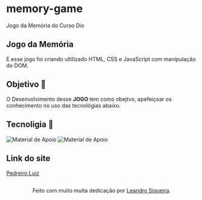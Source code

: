 # memory-game
 Jogo da Memória do Curso Dio 
 ## Jogo da Memória 
 E esse jogo foi criando ultilizado HTML, CSS e JavaScript com manipulação do DOM.
 ## Objetivo 🎯
O Desenvolvimento desse <strong> JOGO </strong> tem como obejtvo, apefeiçoar os conhecimento no uso das tecnológias abaixo.
 ## Tecnoligia 💾
 <img align="center" alt="Material de Apoio" src="https://img.shields.io/badge/HTML-C7EBAB?style=for-the-badge">
 <img align="center" alt="Material de Apoio" src="https://img.shields.io/badge/CSS-C7EBAB?style=for-the-badge">

## Link do site
 <a href="(https://leandrosiqueira1.github.io/memory-game/)">Pedreiro Luiz</a>
 ##
<div align="center">Feito com muito muita dedicação por <a href="https://github.com/leandrosiqueira">Leandro Siqueira</a>.</div>
